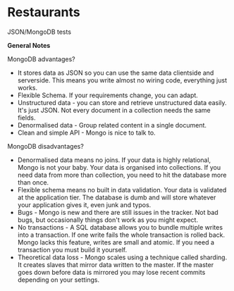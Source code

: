 # Restaurants
JSON/MongoDB tests


**General Notes**

MongoDB advantages?
- It stores data as JSON so you can use the same data clientside and serverside. This means you write almost no wiring code, everything just works.
- Flexible Schema. If your requirements change, you can adapt.
- Unstructured data - you can store and retrieve unstructured data easily. It's just JSON. Not every document in a collection needs the same fields.
- Denormalised data - Group related content in a single document.
- Clean and simple API - Mongo is nice to talk to.

MongoDB disadvantages?
- Denormalised data means no joins. If your data is highly relational, Mongo is not your baby. Your data is organised into collections. If you need data from more than collection, you need to hit the database more than once.
- Flexible schema means no built in data validation. Your data is validated at the application tier. The database is dumb and will store whatever your application gives it, even junk and typos.
- Bugs - Mongo is new and there are still issues in the tracker. Not bad bugs, but occasionally things don't work as you might expect.
- No transactions - A SQL database allows you to bundle multiple writes into a transaction. If one write fails the whole transaction is rolled back. Mongo lacks this feature, writes are small and atomic. If you need a transaction you must build it yourself.
- Theoretical data loss - Mongo scales using a technique called sharding. It creates slaves that mirror data written to the master. If the master goes down before data is mirrored you may lose recent commits depending on your settings.
